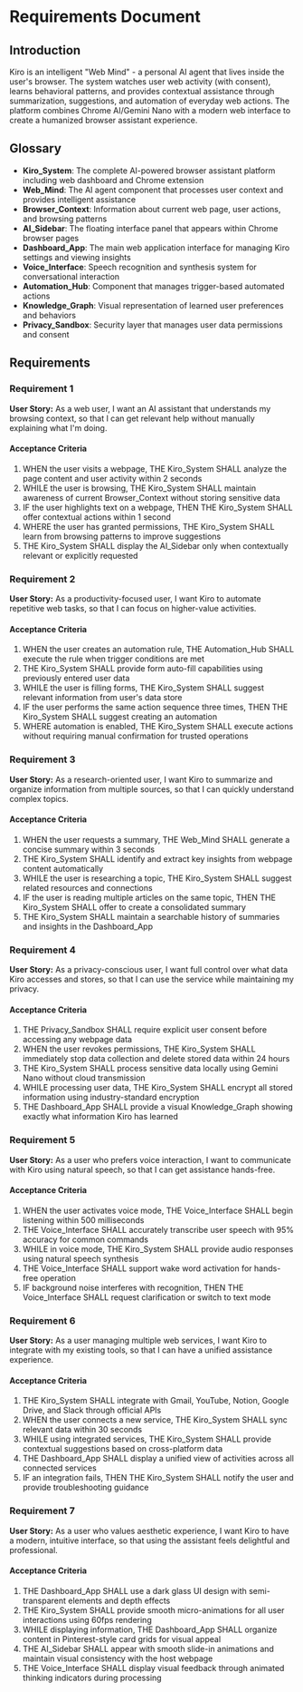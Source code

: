 # Requirements Document

## Introduction

Kiro is an intelligent "Web Mind" - a personal AI agent that lives inside the user's browser. The system watches user web activity (with consent), learns behavioral patterns, and provides contextual assistance through summarization, suggestions, and automation of everyday web actions. The platform combines Chrome AI/Gemini Nano with a modern web interface to create a humanized browser assistant experience.

## Glossary

- **Kiro_System**: The complete AI-powered browser assistant platform including web dashboard and Chrome extension
- **Web_Mind**: The AI agent component that processes user context and provides intelligent assistance
- **Browser_Context**: Information about current web page, user actions, and browsing patterns
- **AI_Sidebar**: The floating interface panel that appears within Chrome browser pages
- **Dashboard_App**: The main web application interface for managing Kiro settings and viewing insights
- **Voice_Interface**: Speech recognition and synthesis system for conversational interaction
- **Automation_Hub**: Component that manages trigger-based automated actions
- **Knowledge_Graph**: Visual representation of learned user preferences and behaviors
- **Privacy_Sandbox**: Security layer that manages user data permissions and consent

## Requirements

### Requirement 1

**User Story:** As a web user, I want an AI assistant that understands my browsing context, so that I can get relevant help without manually explaining what I'm doing.

#### Acceptance Criteria

1. WHEN the user visits a webpage, THE Kiro_System SHALL analyze the page content and user activity within 2 seconds
2. WHILE the user is browsing, THE Kiro_System SHALL maintain awareness of current Browser_Context without storing sensitive data
3. IF the user highlights text on a webpage, THEN THE Kiro_System SHALL offer contextual actions within 1 second
4. WHERE the user has granted permissions, THE Kiro_System SHALL learn from browsing patterns to improve suggestions
5. THE Kiro_System SHALL display the AI_Sidebar only when contextually relevant or explicitly requested

### Requirement 2

**User Story:** As a productivity-focused user, I want Kiro to automate repetitive web tasks, so that I can focus on higher-value activities.

#### Acceptance Criteria

1. WHEN the user creates an automation rule, THE Automation_Hub SHALL execute the rule when trigger conditions are met
2. THE Kiro_System SHALL provide form auto-fill capabilities using previously entered user data
3. WHILE the user is filling forms, THE Kiro_System SHALL suggest relevant information from user's data store
4. IF the user performs the same action sequence three times, THEN THE Kiro_System SHALL suggest creating an automation
5. WHERE automation is enabled, THE Kiro_System SHALL execute actions without requiring manual confirmation for trusted operations

### Requirement 3

**User Story:** As a research-oriented user, I want Kiro to summarize and organize information from multiple sources, so that I can quickly understand complex topics.

#### Acceptance Criteria

1. WHEN the user requests a summary, THE Web_Mind SHALL generate a concise summary within 3 seconds
2. THE Kiro_System SHALL identify and extract key insights from webpage content automatically
3. WHILE the user is researching a topic, THE Kiro_System SHALL suggest related resources and connections
4. IF the user is reading multiple articles on the same topic, THEN THE Kiro_System SHALL offer to create a consolidated summary
5. THE Kiro_System SHALL maintain a searchable history of summaries and insights in the Dashboard_App

### Requirement 4

**User Story:** As a privacy-conscious user, I want full control over what data Kiro accesses and stores, so that I can use the service while maintaining my privacy.

#### Acceptance Criteria

1. THE Privacy_Sandbox SHALL require explicit user consent before accessing any webpage data
2. WHEN the user revokes permissions, THE Kiro_System SHALL immediately stop data collection and delete stored data within 24 hours
3. THE Kiro_System SHALL process sensitive data locally using Gemini Nano without cloud transmission
4. WHILE processing user data, THE Kiro_System SHALL encrypt all stored information using industry-standard encryption
5. THE Dashboard_App SHALL provide a visual Knowledge_Graph showing exactly what information Kiro has learned

### Requirement 5

**User Story:** As a user who prefers voice interaction, I want to communicate with Kiro using natural speech, so that I can get assistance hands-free.

#### Acceptance Criteria

1. WHEN the user activates voice mode, THE Voice_Interface SHALL begin listening within 500 milliseconds
2. THE Voice_Interface SHALL accurately transcribe user speech with 95% accuracy for common commands
3. WHILE in voice mode, THE Kiro_System SHALL provide audio responses using natural speech synthesis
4. THE Voice_Interface SHALL support wake word activation for hands-free operation
5. IF background noise interferes with recognition, THEN THE Voice_Interface SHALL request clarification or switch to text mode

### Requirement 6

**User Story:** As a user managing multiple web services, I want Kiro to integrate with my existing tools, so that I can have a unified assistance experience.

#### Acceptance Criteria

1. THE Kiro_System SHALL integrate with Gmail, YouTube, Notion, Google Drive, and Slack through official APIs
2. WHEN the user connects a new service, THE Kiro_System SHALL sync relevant data within 30 seconds
3. WHILE using integrated services, THE Kiro_System SHALL provide contextual suggestions based on cross-platform data
4. THE Dashboard_App SHALL display a unified view of activities across all connected services
5. IF an integration fails, THEN THE Kiro_System SHALL notify the user and provide troubleshooting guidance

### Requirement 7

**User Story:** As a user who values aesthetic experience, I want Kiro to have a modern, intuitive interface, so that using the assistant feels delightful and professional.

#### Acceptance Criteria

1. THE Dashboard_App SHALL use a dark glass UI design with semi-transparent elements and depth effects
2. THE Kiro_System SHALL provide smooth micro-animations for all user interactions using 60fps rendering
3. WHILE displaying information, THE Dashboard_App SHALL organize content in Pinterest-style card grids for visual appeal
4. THE AI_Sidebar SHALL appear with smooth slide-in animations and maintain visual consistency with the host webpage
5. THE Voice_Interface SHALL display visual feedback through animated thinking indicators during processing